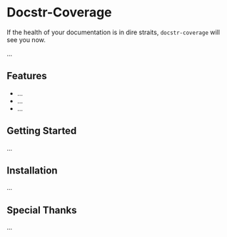 Docstr-Coverage
===============

If the health of your documentation is in dire straits, `docstr-coverage` will see you now.

...

Features
--------
* ...
* ...
* ...

Getting Started
---------------
...

Installation
------------
...

Special Thanks
--------------
...
